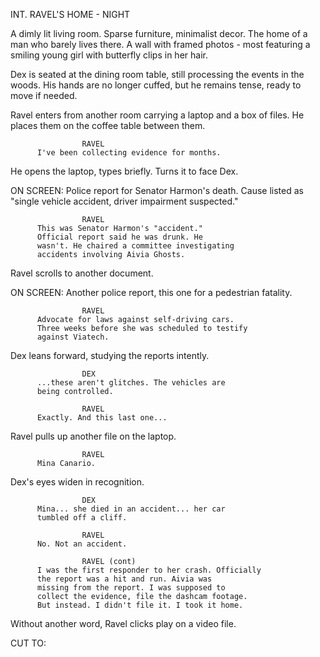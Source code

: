 INT. RAVEL'S HOME - NIGHT

A dimly lit living room. Sparse furniture, minimalist decor. The home of 
a man who barely lives there. A wall with framed photos - most featuring 
a smiling young girl with butterfly clips in her hair.

Dex is seated at the dining room table, still processing the 
events in the woods. His hands are no longer cuffed, but he remains tense, 
ready to move if needed.

Ravel enters from another room carrying a laptop and a box of files. He 
places them on the coffee table between them.

                    RAVEL
          I've been collecting evidence for months.

He opens the laptop, types briefly. Turns it to face Dex.

ON SCREEN: Police report for Senator Harmon's death. Cause listed as 
"single vehicle accident, driver impairment suspected."

                    RAVEL
          This was Senator Harmon's "accident." 
          Official report said he was drunk. He 
          wasn't. He chaired a committee investigating 
          accidents involving Aivia Ghosts.

Ravel scrolls to another document.

ON SCREEN: Another police report, this one for a pedestrian fatality.

                    RAVEL
          Advocate for laws against self-driving cars. 
          Three weeks before she was scheduled to testify 
          against Viatech.

Dex leans forward, studying the reports intently.

                    DEX
          ...these aren't glitches. The vehicles are 
          being controlled.

                    RAVEL
          Exactly. And this last one...

Ravel pulls up another file on the laptop.

                    RAVEL
          Mina Canario.

Dex's eyes widen in recognition.

                    DEX
          Mina... she died in an accident... her car 
          tumbled off a cliff.

                    RAVEL
          No. Not an accident.

                    RAVEL (cont)
          I was the first responder to her crash. Officially 
          the report was a hit and run. Aivia was 
          missing from the report. I was supposed to 
          collect the evidence, file the dashcam footage. 
          But instead. I didn't file it. I took it home.

Without another word, Ravel clicks play on a video file.

CUT TO:
